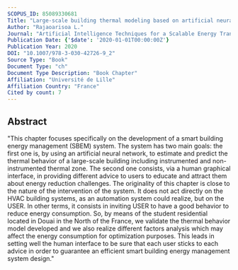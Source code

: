 ```yaml
---
SCOPUS_ID: 85089330681
Title: "Large-scale building thermal modeling based on artificial neural networks: Application to smart energy management"
Author: "Rajaoarisoa L."
Journal: "Artificial Intelligence Techniques for a Scalable Energy Transition: Advanced Methods, Digital Technologies, Decision Support Tools, and Applications"
Publication Date: {'$date': '2020-01-01T00:00:00Z'}
Publication Year: 2020
DOI: "10.1007/978-3-030-42726-9_2"
Source Type: "Book"
Document Type: "ch"
Document Type Description: "Book Chapter"
Affiliation: "Université de Lille"
Affiliation Country: "France"
Cited by count: 7
---
```


## Abstract
"This chapter focuses specifically on the development of a smart building energy management (SBEM) system. The system has two main goals: the first one is, by using an artificial neural network, to estimate and predict the thermal behavior of a large-scale building including instrumented and non-instrumented thermal zone. The second one consists, via a human graphical interface, in providing different advice to users to educate and attract them about energy reduction challenges. The originality of this chapter is close to the nature of the intervention of the system. It does not act directly on the HVAC building systems, as an automation system could realize, but on the USER. In other terms, it consists in inviting USER to have a good behavior to reduce energy consumption. So, by means of the student residential located in Douai in the North of the France, we validate the thermal behavior model developed and we also realize different factors analysis which may affect the energy consumption for optimization purposes. This leads in setting well the human interface to be sure that each user sticks to each advice in order to guarantee an efficient smart building energy management system design."
